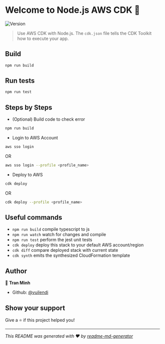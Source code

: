 # Welcome to Node.js AWS CDK 👋
![Version](https://img.shields.io/badge/version-0.1.0-blue.svg?cacheSeconds=2592000)

> Use AWS CDK with Node.js. The `cdk.json` file tells the CDK Toolkit how to execute your app.

## Build

```sh
npm run build
```

## Run tests

```sh
npm run test
```



## Steps by Steps

- (Optional) Build code to check error
```bash 
npm run build
```

- Login to AWS Account
```bash
aws sso login
```
OR
```bash
aws sso login --profile <profile_name>
```

- Deploy to AWS
```bash
cdk deploy
```
OR
```bash
cdk deploy --profile <profile_name>
```

## Useful commands

* `npm run build`   compile typescript to js
* `npm run watch`   watch for changes and compile
* `npm run test`    perform the jest unit tests
* `cdk deploy`      deploy this stack to your default AWS account/region
* `cdk diff`        compare deployed stack with current state
* `cdk synth`       emits the synthesized CloudFormation template

## Author

👤 **Tran Minh**

* Github: [@vuilendi](https://github.com/vuilendi)

## Show your support

Give a ⭐️ if this project helped you!


***
_This README was generated with ❤️ by [readme-md-generator](https://github.com/kefranabg/readme-md-generator)_